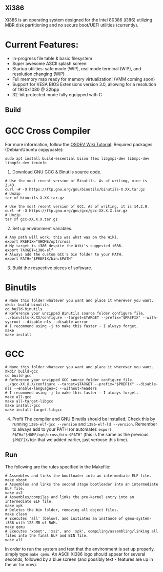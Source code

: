 ## Xi386
Xi386 is an operating system designed for the Intel 80386 (i386) utilizing MBR disk partitioning and no secure boot/UEFI utilities (currently).
# Current Features:
* In-progress file table & basic filesystem
* Super awesome ASCII splash screen
* Startup utilities: safe mode (WIP), real mode terminal (WIP), and resolution changing (WIP)
* Full memory map ready for memory virtualization! (VMM coming soon)
* Support for VESA BIOS Extensions version 3.0, allowing for a resolution of 1920x1080 @ 32bpp
* 32-bit protected mode fully equipped with C

## Build
# GCC Cross Compiler
For more information, follow the [OSDEV Wiki Tutorial](wiki.osdev.org/GCC_Cross-Compiler).
Required packages (Debian/Ubuntu copy/paste):
```
sudo apt install build-essential bison flex libgmp3-dev libmpc-dev libmpfr-dev texinfo
```
1. Download GNU GCC & Binutils source code.
```
# Use the most recent version of Binutils. As of writing, mine is 2.43.
curl -# -O https://ftp.gnu.org/gnu/binutils/binutils-X.XX.tar.gz
# Unzip
tar xf binutils-X.XX.tar.gz

# Use the most recent version of GCC. As of writing, it is 14.2.0.
curl -# -O https://ftp.gnu.org/gnu/gcc/gcc-XX.X.X.tar.gz
# Unzip
tar xf gcc-XX.X.X.tar.gz
```
2. Set up environment variables.
```
# Any path will work, this was what was on the Wiki.
export PREFIX="$HOME/opt/cross
# My target is i386 despite the Wiki's suggested i686.
export TARGET=i386-elf
# Always add the custom GCC's bin folder to your PATH.
export PATH="$PREFIX/bin:$PATH"
```
3. Build the respective pieces of software.
# Binutils
```
# Name this folder whatever you want and place it wherever you want.
mkdir build-binutils
cd build-binutils
# Reference your unzipped Binutils source folder configure file.
../binutils-X.XX/configure --target=$TARGET --prefix="$PREFIX" --with-sysroot --disable-nls --disable-werror
# I recommend using -j to make this faster - I always forget.
make
make install
```
# GCC
```
# Name this folder whatever you want and place it wherever you want.
mkdir build-gcc
cd build-gcc
# Reference your unzipped GCC source folder configure file.
../gcc-XX.X.X/configure --target=$TARGET --prefix="$PREFIX" --disable-nls --enable-languages=c --without-headers
# I recommend using -j to make this faster - I always forget.
make all-gcc
make all-target-libgcc
make install-gcc
make install-target-libgcc
```
4. Profit
The compiler and GNU Binutils should be installed. Check this by running `i386-elf-gcc --version` and `i386-elf-ld --version`. Remember to always add to your PATH (or automate): `export PATH="$HOME/opt/cross/bin:$PATH"` (this is the same as the previous `$PREFIX/bin` that we added earlier, just verbose this time).

## Run
The following are the rules specified in the Makefile:
```
# Assembles and links the bootloader into an intermediate ELF file.
make xboot
# Assembles and links the second stage bootloader into an intermediate ELF file.
make xs2
# Assembles/compiles and links the pre-kernel entry into an intermediate ELF file.
make xpk
# Deletes the bin folder, removing all object files.
make clean
# Executes 'all' (below), and initiates an instance of qemu-system-i386 with 128 MB of RAM.
make qemu
# Executes 'xboot', 'xs2', and 'xpk', compiling/assembling/linking all files into the final ELF and BIN file.
make all
```
In order to run the system and test that the environment is set up properly, simply type `make qemu`. An ASCII Xi386 logo should appear for several seconds, followed by a blue screen (and possibly text - features are up in the air for now).
